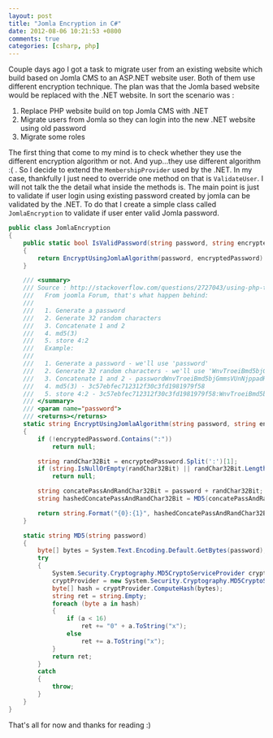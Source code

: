 ```yaml
---
layout: post
title: "Jomla Encryption in C#"
date: 2012-08-06 10:21:53 +0800
comments: true
categories: [csharp, php]
---
```

Couple days ago I got a task to migrate user from an existing website which build based on Jomla CMS to an ASP.NET website user. Both of them use different encryption technique. The plan was that the Jomla based website would be replaced with the .NET website. In sort the scenario was :

1. Replace PHP website build on top Jomla CMS with .NET
2. Migrate users from Jomla so they can login into the new .NET website using old password
3. Migrate some roles

The first thing that come to my mind is to check whether they use the different encryption algorithm or not. And yup…they use different algorithm :( . So I decide to extend the <code>MembershipProvider</code> used by the .NET. In my case, thankfully I just need to override one method on that is <code>ValidateUser</code>. I will not talk the the detail what inside the methods is. The main point is just to validate if user login using existing password created by jomla can be validated by the .NET. To do that I create a simple class called <code>JomlaEncryption</code> to validate if user enter valid Jomla password.

``` c# encrypt with jomla algorithm
public class JomlaEncryption
{
    public static bool IsValidPassword(string password, string encryptedPassword)
    {
        return EncryptUsingJomlaAlgorithm(password, encryptedPassword) == encryptedPassword;
    }

    /// <summary>
    /// Source : http://stackoverflow.com/questions/2727043/using-php-to-create-a-joomla-user-password
    ///   From joomla Forum, that's what happen behind:
    ///
    ///   1. Generate a password
    ///   2. Generate 32 random characters
    ///   3. Concatenate 1 and 2
    ///   4. md5(3)
    ///   5. store 4:2
    ///   Example:
    ///
    ///   1. Generate a password - we'll use 'password'
    ///   2. Generate 32 random characters - we'll use 'WnvTroeiBmd5bjGmmsVUnNjppadH7giK'
    ///   3. Concatenate 1 and 2 - passwordWnvTroeiBmd5bjGmmsVUnNjppadH7giK
    ///   4. md5(3) - 3c57ebfec712312f30c3fd1981979f58
    ///   5. store 4:2 - 3c57ebfec712312f30c3fd1981979f58:WnvTroeiBmd5bjGmmsVUnNjppadH7giK
    /// </summary>
    /// <param name="password">
    /// <returns></returns>
    static string EncryptUsingJomlaAlgorithm(string password, string encryptedPassword)
    {
        if (!encryptedPassword.Contains(":"))
            return null;

        string randChar32Bit = encryptedPassword.Split(':')[1];
        if (string.IsNullOrEmpty(randChar32Bit) || randChar32Bit.Length != 32)
            return null;

        string concatePassAndRandChar32Bit = password + randChar32Bit;
        string hashedConcatePassAndRandChar32Bit = MD5(concatePassAndRandChar32Bit);

        return string.Format("{0}:{1}", hashedConcatePassAndRandChar32Bit, randChar32Bit);
    }

    static string MD5(string password)
    {
        byte[] bytes = System.Text.Encoding.Default.GetBytes(password);
        try
        {
            System.Security.Cryptography.MD5CryptoServiceProvider cryptProvider;
            cryptProvider = new System.Security.Cryptography.MD5CryptoServiceProvider();
            byte[] hash = cryptProvider.ComputeHash(bytes);
            string ret = string.Empty;
            foreach (byte a in hash)
            {
                if (a < 16)
                    ret += "0" + a.ToString("x");
                else
                    ret += a.ToString("x");
            }
            return ret;
        }
        catch
        {
            throw;
        }
    }
}
```

That's all for now and thanks for reading :)
